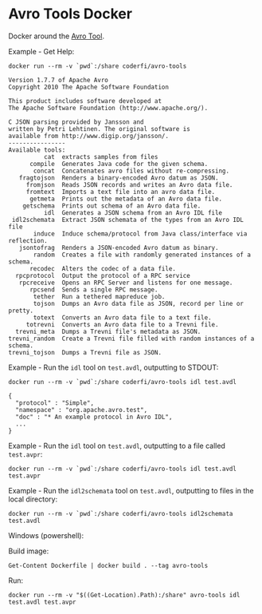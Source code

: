 Avro Tools Docker
=================

Docker around the [Avro Tool](http://avro.apache.org/docs/1.7.7).

Example - Get Help:

    docker run --rm -v `pwd`:/share coderfi/avro-tools

    Version 1.7.7 of Apache Avro
    Copyright 2010 The Apache Software Foundation

    This product includes software developed at
    The Apache Software Foundation (http://www.apache.org/).

    C JSON parsing provided by Jansson and
    written by Petri Lehtinen. The original software is
    available from http://www.digip.org/jansson/.
    ----------------
    Available tools:
              cat  extracts samples from files
          compile  Generates Java code for the given schema.
           concat  Concatenates avro files without re-compressing.
       fragtojson  Renders a binary-encoded Avro datum as JSON.
         fromjson  Reads JSON records and writes an Avro data file.
         fromtext  Imports a text file into an avro data file.
          getmeta  Prints out the metadata of an Avro data file.
        getschema  Prints out schema of an Avro data file.
              idl  Generates a JSON schema from an Avro IDL file
     idl2schemata  Extract JSON schemata of the types from an Avro IDL file
           induce  Induce schema/protocol from Java class/interface via reflection.
       jsontofrag  Renders a JSON-encoded Avro datum as binary.
           random  Creates a file with randomly generated instances of a schema.
          recodec  Alters the codec of a data file.
      rpcprotocol  Output the protocol of a RPC service
       rpcreceive  Opens an RPC Server and listens for one message.
          rpcsend  Sends a single RPC message.
           tether  Run a tethered mapreduce job.
           tojson  Dumps an Avro data file as JSON, record per line or pretty.
           totext  Converts an Avro data file to a text file.
         totrevni  Converts an Avro data file to a Trevni file.
      trevni_meta  Dumps a Trevni file's metadata as JSON.
    trevni_random  Create a Trevni file filled with random instances of a schema.
    trevni_tojson  Dumps a Trevni file as JSON.

Example - Run the `idl` tool on `test.avdl`, outputting to STDOUT:

    docker run --rm -v `pwd`:/share coderfi/avro-tools idl test.avdl

    {
      "protocol" : "Simple",
      "namespace" : "org.apache.avro.test",
      "doc" : "* An example protocol in Avro IDL",
      ...
    }

Example - Run the `idl` tool on `test.avdl`, outputting to a file called `test.avpr`:

    docker run --rm -v `pwd`:/share coderfi/avro-tools idl test.avdl test.avpr

Example - Run the `idl2schemata` tool on `test.avdl`, outputting to files in the local directory:

    docker run --rm -v `pwd`:/share coderfi/avro-tools idl2schemata test.avdl


Windows (powershell):

Build image:

	Get-Content Dockerfile | docker build . --tag avro-tools
	
Run:

	docker run --rm -v "$((Get-Location).Path):/share" avro-tools idl test.avdl test.avpr		